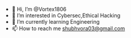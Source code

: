 - 👋 Hi, I’m @Vortex1806
- 👀 I’m interested in Cybersec,Ethical Hacking
- 🌱 I’m currently learning Engineering
- 📫 How to reach me shubhvora03@gmail.com

<!---
Vortex1806/Vortex1806 is a ✨ special ✨ repository because its `README.md` (this file) appears on your GitHub profile.
You can click the Preview link to take a look at your changes.
--->
